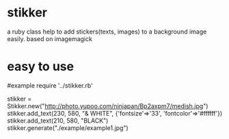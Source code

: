 stikker
=======

a ruby class help to add stickers(texts, images) to a background image easily. based on imagemagick

easy to use
=======

#example
require '../stikker.rb'

stikker = Stikker.new("http://photo.yupoo.com/ninjapan/Bp2axpm7/medish.jpg")
stikker.add_text(230, 580, "& WHITE", {'fontsize'=>'33', 'fontcolor'=>'#ffffff'})
stikker.add_text(210, 580, "BLACK")
stikker.generate("./example/example1.jpg")
